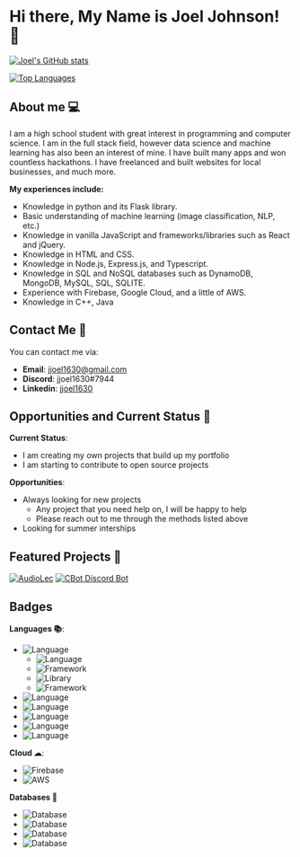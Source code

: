 # Hi there, My Name is Joel Johnson! 👋

<!--
**jjoel1630/jjoel1630** is a ✨ _special_ ✨ repository because its `README.md` (this file) appears on your GitHub profile.

Here are some ideas to get you started:

- 🔭 I’m currently working on ...
- 🌱 I’m currently learning ...
- 👯 I’m looking to collaborate on ...
- 🤔 I’m looking for help with ...
- 💬 Ask me about ...
- 📫 How to reach me: ...
- 😄 Pronouns: ...
- ⚡ Fun fact: ...
-->

[![Joel's GitHub stats](https://github-readme-stats.vercel.app/api?username=jjoel1630&theme=material-palenight&show_icons=true)](https://github.com/anuraghazra/github-readme-stats)

[![Top Languages](https://github-readme-stats.vercel.app/api/top-langs/?username=jjoel1630&theme=material-palenight&show_icons=true)](https://github.com/anuraghazra/github-readme-stats)

## About me 💻

I am a high school student with great interest in programming and computer science. I am in the full stack field, however data science and machine learning has also been an interest of mine. I have built many apps and won countless hackathons. I have freelanced and built websites for local businesses, and much more.

**My experiences include:**
- Knowledge in python and its Flask library.
- Basic understanding of machine learning (image classification, NLP, etc.)
- Knowledge in vanilla JavaScript and frameworks/libraries such as React and jQuery.
- Knowledge in HTML and CSS.
- Knowledge in Node.js, Express.js, and Typescript.
- Knowledge in SQL and NoSQL databases such as DynamoDB, MongoDB, MySQL, SQL, SQLITE.
- Experience with Firebase, Google Cloud, and a little of AWS.
- Knowledge in C++, Java

## Contact Me 📮
You can contact me via:
- **Email**: jjoel1630@gmail.com
- **Discord**: jjoel1630#7944
- **Linkedin**: [jjoel1630](https://www.linkedin.com/in/jjoel1630/)

## Opportunities and Current Status 📁
**Current Status**:
- I am creating my own projects that build up my portfolio
- I am starting to contribute to open source projects

**Opportunities**:
- Always looking for new projects
  - Any project that you need help on, I will be happy to help
  - Please reach out to me through the methods listed above
- Looking for summer interships

## Featured Projects 🥇
[![AudioLec](https://github-readme-stats.vercel.app/api/pin/?username=aryamankukal&repo=AudioLec&theme=material-palenight&show_icons=true)](https://github.com/anuraghazra/github-readme-stats)
[![CBot Discord Bot](https://github-readme-stats.vercel.app/api/pin/?username=jjoel1630&repo=CBot&theme=material-palenight&show_icons=true)](https://github.com/anuraghazra/github-readme-stats)

## Badges
**Languages 📚**:
- ![Language](https://img.shields.io/badge/Language-JavaScript-blue?style=for-the-badge&logo=JavaScript&logoColor=black)
  - ![Language](https://img.shields.io/badge/Language-TypeScript-blue?style=for-the-badge&logo=TypeScript)
  - ![Framework](https://img.shields.io/badge/Language-Nodejs-blue?style=for-the-badge&logo=Javascript)
  - ![Library](https://img.shields.io/badge/Language-React-blue?style=for-the-badge&logo=React)
  - ![Framework](https://img.shields.io/badge/Language-Expressjs-blue?style=for-the-badge&logo=Express)
- ![Language](https://img.shields.io/badge/Language-HTML-blue?style=for-the-badge&logo=HTML5)
- ![Language](https://img.shields.io/badge/Language-CSS-blue?style=for-the-badge&logo=CSS3)
- ![Language](https://img.shields.io/badge/Language-C++-blue?style=for-the-badge)
- ![Language](https://img.shields.io/badge/Language-Java-blue?style=for-the-badge&logo=Java)
- ![Language](https://img.shields.io/badge/Language-Python-blue?style=for-the-badge&logo=Python)

**Cloud ☁**:
- ![Firebase](https://img.shields.io/badge/Language-Firebase-blue?style=for-the-badge&logo=Firebase)
- ![AWS](https://img.shields.io/badge/Language-AWS-blue?style=for-the-badge&logo=Amazon%20AWS)

**Databases 📄**
- ![Database](https://img.shields.io/badge/Language-MongoDB-blue?style=for-the-badge&logo=MongoDB)
- ![Database](https://img.shields.io/badge/Language-DynamoDB-blue?style=for-the-badge&logo=Amazon%20DynamoDB)
- ![Database](http://img.shields.io/badge/Language-MySQL-blue?style=for-the-badge&logo=MySQL)
- ![Database](https://img.shields.io/badge/Language-SQLITE-blue?style=for-the-badge&logo=SQLite)
